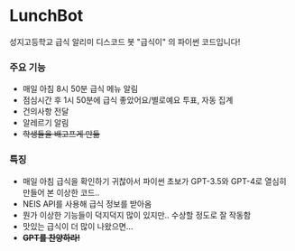 # LunchBot
 성지고등학교 급식 알리미 디스코드 봇 "급식이" 의 파이썬 코드입니다!

 ### 주요 기능
 - 매일 아침 8시 50분 급식 메뉴 알림
 - 점심시간 후 1시 50분에 급식 좋았어요/별로예요 투표, 자동 집계
 - 건의사항 전달
 - 알레르기 알림
 - ~~학생들을 배고프게 만듦~~

 ###  특징
 - 매일 아침 급식을 확인하기 귀찮아서
파이썬 초보가 GPT-3.5와 GPT-4로 열심히 만들어 본 이상한 코드..
 - NEIS API를 사용해 급식 정보를 받아옴
 - 뭔가 이상한 기능들이 덕지덕지 많이 있지만.. 수상할 정도로 잘 작동함
 - 맛있는 급식이 더 많이 나왔으면...
 - ~~**GPT를 찬양하라!**~~
   

